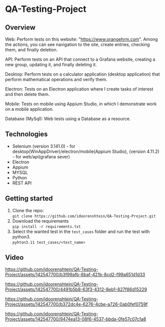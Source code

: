 # QA-Testing-Project

## Overview
Web:
Perform tests on this website: "https://www.orangehrm.com". Among the actions, you can see navigation to the site, create entries, checking them, and finally deletion.

API:
Perform tests on an API that connect to a Grafana website, creating a new group, updating it, and finally deleting it.

Desktop:
Perform tests on a calculator application (desktop application) that perform mathematical operations and verify them.

Electron:
Tests on an Electron application where I create tasks of interest and then delete them.

Mobile:
Tests on mobile using Appium Studio, in which I demonstrate work on a mobile application.

Database (MySql):
Web tests using a Database as a resource.

## Technologies
- Selenium (version 3.141.0) - for desktop(WinAppDriver)/electron/mobile(Appium Studio), (version 4.11.2) - for web/api(grafana sever)
- Electron
- Appium
- MYSQL
- Python
- REST API

## Getting started
1. Clone the repo:  
`git clone https://github.com/idoorenshtein/QA-Testing-Project.git`  
2. Download the requirements  
`pip install -r requirements.txt`  
3. Select the wanted test in the `test_cases` folder and run the test with python3.  
`pyhton3.11 test_cases/<test_name>`  

## Video

https://github.com/idoorenshtein/QA-Testing-Project/assets/142547700/b3f99afb-6baf-421b-8cd2-f99a651d1d33

https://github.com/idoorenshtein/QA-Testing-Project/assets/142547700/4491b5b8-63f3-4312-8eb1-827f86d15229

https://github.com/idoorenshtein/QA-Testing-Project/assets/142547700/b372dc4e-6276-4cbe-a726-0ab0fef0759f

https://github.com/idoorenshtein/QA-Testing-Project/assets/142547700/9474ea13-08f6-4537-bbda-0fe57c07c1a8















